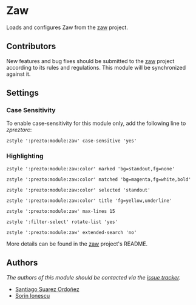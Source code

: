 Zaw
===

Loads and configures Zaw from the [zaw][1] project.

Contributors
------------

New features and bug fixes should be submitted to the [zaw][1] project according
to its rules and regulations. This module will be synchronized against it.

Settings
--------

### Case Sensitivity

To enable case-sensitivity for this module only, add the following line to
*zpreztorc*:

    zstyle ':prezto:module:zaw' case-sensitive 'yes'

### Highlighting

    zstyle ':prezto:module:zaw:color' marked 'bg=standout,fg=none'

    zstyle ':prezto:module:zaw:color' matched 'bg=magenta,fg=white,bold'

    zstyle ':prezto:module:zaw:color' selected 'standout'

    zstyle ':prezto:module:zaw:color' title 'fg=yellow,underline'

    zstyle ':prezto:module:zaw' max-lines 15

    zstyle ':filter-select' rotate-list 'yes'

    zstyle ':prezto:module:zaw' extended-search 'no'

More details can be found in the [zaw][1] project's README.

Authors
-------

*The authors of this module should be contacted via the [issue tracker][2].*

  - [Santiago Suarez Ordoñez](https://github.com/santiycr)
  - [Sorin Ionescu](https://github.com/sorin-ionescu)

[1]: https://github.com/zsh-users/zaw
[2]: https://github.com/sorin-ionescu/prezto/issues
